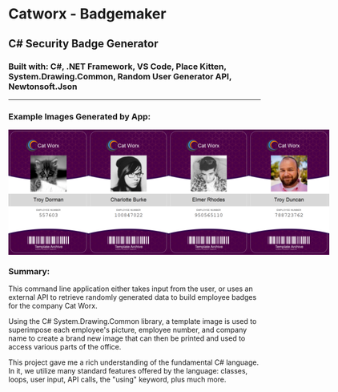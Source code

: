 # Catworx - Badgemaker
## C# Security Badge Generator
### Built with: C#, .NET Framework, VS Code, Place Kitten, System.Drawing.Common, Random User Generator API, Newtonsoft.Json 


<hr>

### Example Images Generated by App:
<div style="display: flex">
<img src="./data/557603_badge.png" alt="Logo" width="200" height="250">
<img src="./data/100847022_badge.png" alt="Logo" width="200" height="250">
<img src="./data/950565110_badge.png" alt="Logo" width="200" height="250">
<img src="./data/788723762_badge.png" alt="Logo" width="200" height="250">
</div>


### Summary:

This command line application either takes input from the user, or uses an external API to retrieve randomly generated data to build employee badges for the company Cat Worx.

Using the C# System.Drawing.Common library, a template image is used to superimpose each employee's picture, employee number, and company name to create a brand new image that can then be printed and used to access various parts of the office.

This project gave me a rich understanding of the fundamental C# language.  In it, we utilize many standard features offered by the language: classes, loops, user input, API calls, the "using" keyword, plus much more.





